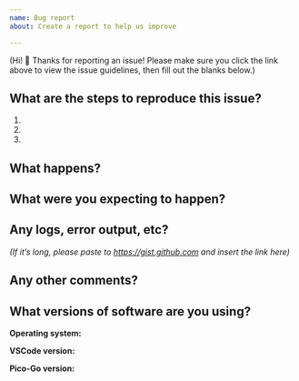 ```yaml
---
name: Bug report
about: Create a report to help us improve

---
```


(Hi! 👋  Thanks for reporting an issue! Please make sure you click the link above to view the issue guidelines, then fill out the blanks below.)

## What are the steps to reproduce this issue?
1.
2.
3.

## What happens?


## What were you expecting to happen?


## Any logs, error output, etc?
*(If it’s long, please paste to https://gist.github.com and insert the link here)*


## Any other comments?


## What versions of software are you using?

**Operating system:**

**VSCode version:**

**Pico-Go version:**

